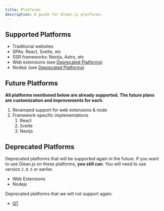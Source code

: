 ```yaml
---
title: Platforms
description: A guide for Glean.js platforms.
---
```


## Supported Platforms

- Traditional websites
- SPAs: React, Svelte, etc
- SSR frameworks: Nextjs, Astro, etc
- Web extensions (see [Deprecated Platforms](#deprecated-platforms))
- Nodejs (see [Deprecated Platforms](#deprecated-platforms))

## Future Platforms

**All platforms mentioned below are already supported. The future plans are
customization and improvements for each.**

1. Revamped support for web extensions & node
2. Framework-specific implementations
   1. React
   2. Svelte
   3. Nextjs

## Deprecated Platforms

Deprecated platforms that will be supported again in the future. If you want to
use Glean.js on these platforms, **you still can**. You will need to use version
`2.0.5` or earlier.

- Web Extensions
- Nodejs

Deprecated platforms that we will not support again:

- <a href="https://www.qt.io/product/qt-for-desktop" target="_blank">QT</a>
